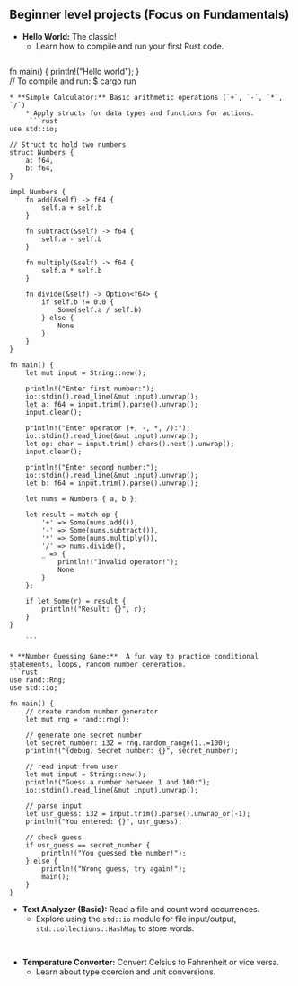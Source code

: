 ## Beginner level projects (Focus on Fundamentals)
* **Hello World:** The classic!
    *  Learn how to compile and run your first Rust code.  
	```rust
fn main() {
	println!("Hello world");
}	
// To compile and run: $ cargo run
```
* **Simple Calculator:** Basic arithmetic operations (`+`, `-`, `*`, `/`)
	* Apply structs for data types and functions for actions.
	 ```rust 
use std::io;

// Struct to hold two numbers
struct Numbers {
    a: f64,
    b: f64,
}

impl Numbers {
    fn add(&self) -> f64 {
        self.a + self.b
    }

    fn subtract(&self) -> f64 {
        self.a - self.b
    }

    fn multiply(&self) -> f64 {
        self.a * self.b
    }

    fn divide(&self) -> Option<f64> {
        if self.b != 0.0 {
            Some(self.a / self.b)
        } else {
            None
        }
    }
}

fn main() {
    let mut input = String::new();

    println!("Enter first number:");
    io::stdin().read_line(&mut input).unwrap();
    let a: f64 = input.trim().parse().unwrap();
    input.clear();

    println!("Enter operator (+, -, *, /):");
    io::stdin().read_line(&mut input).unwrap();
    let op: char = input.trim().chars().next().unwrap();
    input.clear();

    println!("Enter second number:");
    io::stdin().read_line(&mut input).unwrap();
    let b: f64 = input.trim().parse().unwrap();

    let nums = Numbers { a, b };

    let result = match op {
        '+' => Some(nums.add()),
        '-' => Some(nums.subtract()),
        '*' => Some(nums.multiply()),
        '/' => nums.divide(),
        _ => {
            println!("Invalid operator!");
            None
        }
    };

    if let Some(r) = result {
        println!("Result: {}", r);
    }
}

	```

* **Number Guessing Game:**  A fun way to practice conditional statements, loops, random number generation.
```rust
use rand::Rng;
use std::io;

fn main() {
    // create random number generator
    let mut rng = rand::rng();

    // generate one secret number
    let secret_number: i32 = rng.random_range(1..=100);
    println!("(debug) Secret number: {}", secret_number);
    
    // read input from user
    let mut input = String::new();
    println!("Guess a number between 1 and 100:");
    io::stdin().read_line(&mut input).unwrap();
  
    // parse input
    let usr_guess: i32 = input.trim().parse().unwrap_or(-1);
    println!("You entered: {}", usr_guess);

    // check guess
    if usr_guess == secret_number {
        println!("You guessed the number!");
    } else {
        println!("Wrong guess, try again!");
        main();
    }
}
```


* **Text Analyzer (Basic):** Read a file and count word occurrences.
    * Explore using the `std::io` module for file input/output, `std::collections::HashMap` to store words.
```rust
	
```
* **Temperature Converter:**  Convert Celsius to Fahrenheit or vice versa.
    * Learn about type coercion and unit conversions.
```rust

```

